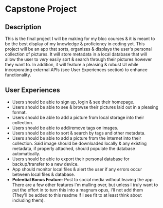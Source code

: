 # Capstone Project

## Description
This is the final project I will be making for my bloc courses & it is meant to be the best display of my knowledge & proficiency in coding yet. This project will be an app that sorts, organizes & displays the user's personal collection of pictures. It will store metadata in a local database that will allow the user to *very* easily sort & search through their pictures however they want to. In addition, it will feature a pleasing & robust UI while incorporating external APIs (see User Experiences section) to enhance functionality.

## User Experiences
- Users should be able to sign up, login & see their homepage.
- Users should be able to see & browse their pictures laid out in a pleasing format.
- Users should be able to add a picture from local storage into their collection.
- Users should be able to add/remove tags on images.
- Users should be able to sort & search by tags and other metadata.
- Users should be able to add a picture from the internet into their collection. Said image should be downloaded locally & any existing metadata, if properly attached, should populate the database automatically.
- Users should be able to export their personal database for backup/transfer to a new device.
- App should monitor local files & alert the user if any errors occur between local files & database.
- **Potential Bonus Feature**: Post to social media without leaving the app.
There are a few other features I'm mulling over, but unless I truly want to put the effort in to turn this into a magnum opus, I'll not add them (They'll be added to this readme if I see fit to at least think about including them).
